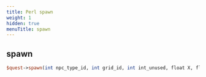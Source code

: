```yaml
---
title: Perl spawn
weight: 1
hidden: true
menuTitle: spawn
---
```

## spawn
```perl
$quest->spawn(int npc_type_id, int grid_id, int int_unused, float X, float Y, float Z)
```